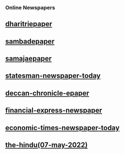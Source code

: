 ### Online Newspapers


## [dharitriepaper](http://dharitriepaper.in/)

## [sambadepaper](https://sambadepaper.com/)

## [samajaepaper](https://samajaepaper.in/)


## [statesman-newspaper-today](https://dailyepaper.in/statesman-newspaper-today/)

## [deccan-chronicle-epaper](https://dailyepaper.in/deccan-chronicle-epaper/)

## [financial-express-newspaper](https://dailyepaper.in/financial-express-newspaper/)

## [economic-times-newspaper-today](https://dailyepaper.in/economic-times-newspaper-today/)

## [the-hindu(07-may-2022)](https://dailyepaper.in/the-hindu-pdf-epaper-free-download-now-07-may-2022/)
